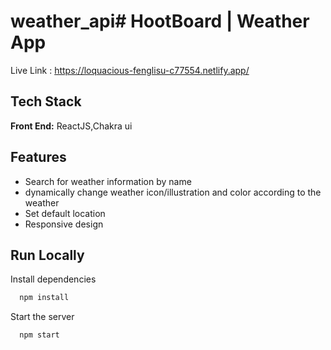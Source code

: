 # weather_api# HootBoard | Weather App

Live Link : https://loquacious-fenglisu-c77554.netlify.app/

## Tech Stack

**Front End:** ReactJS,Chakra ui


## Features

- Search for weather information by name
- dynamically change weather icon/illustration and color according to the weather
- Set default location
- Responsive design

## Run Locally





Install dependencies

```bash
  npm install
```

Start the server

```bash
  npm start
```

